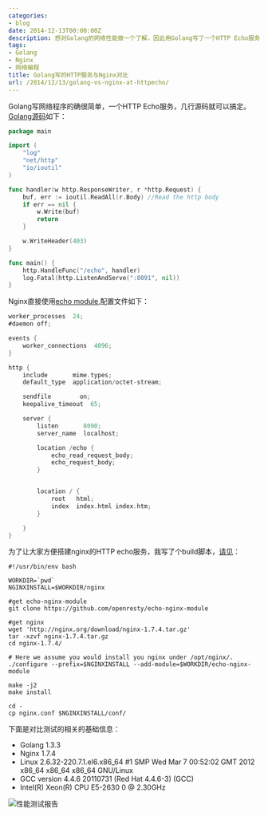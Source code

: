 ```yaml
---
categories:
- blog
date: 2014-12-13T00:00:00Z
description: 想对Golang的网络性能做一个了解，因此用Golang写了一个HTTP Echo服务，与Nginx的Echo模块做基准测试。
tags:
- Golang
- Nginx
- 网络编程
title: Golang写的HTTP服务与Nginx对比
url: /2014/12/13/golang-vs-nginx-at-httpecho/
---
```


Golang写网络程序的确很简单，一个HTTP Echo服务，几行源码就可以搞定。[Golang源码](https://github.com/zieckey/golangbenchmark/blob/master/httpecho/main.go "")如下：

```go
package main

import (
	"log"
	"net/http"
	"io/ioutil"
)

func handler(w http.ResponseWriter, r *http.Request) {
	buf, err := ioutil.ReadAll(r.Body) //Read the http body
	if err == nil {
		w.Write(buf)
		return
	}

	w.WriteHeader(403)
}

func main() {
	http.HandleFunc("/echo", handler)
	log.Fatal(http.ListenAndServe(":8091", nil))
}
```

Nginx直接使用[echo module](https://github.com/openresty/echo-nginx-module),配置文件如下：

```go
worker_processes  24;
#daemon off;

events {
    worker_connections  4096;
}

http {
    include       mime.types;
    default_type  application/octet-stream;

    sendfile        on;
    keepalive_timeout  65;

    server {
        listen       8090;
        server_name  localhost;

        location /echo {
            echo_read_request_body;
            echo_request_body;
        }


        location / {
            root   html;
            index  index.html index.htm;
        }

    }
}
```

为了让大家方便搭建nginx的HTTP echo服务，我写了个build脚本，[请见](https://github.com/zieckey/golangbenchmark/blob/master/httpecho/nginx/buildnginx.sh)：

```shell
#!/usr/bin/env bash

WORKDIR=`pwd`
NGINXINSTALL=$WORKDIR/nginx

#get echo-nginx-module
git clone https://github.com/openresty/echo-nginx-module

#get nginx
wget 'http://nginx.org/download/nginx-1.7.4.tar.gz'
tar -xzvf nginx-1.7.4.tar.gz
cd nginx-1.7.4/

# Here we assume you would install you nginx under /opt/nginx/.
./configure --prefix=$NGINXINSTALL --add-module=$WORKDIR/echo-nginx-module

make -j2
make install

cd -
cp nginx.conf $NGINXINSTALL/conf/
```

下面是对比测试的相关的基础信息：

- Golang 1.3.3
- Nginx 1.7.4
- Linux 2.6.32-220.7.1.el6.x86_64 #1 SMP Wed Mar 7 00:52:02 GMT 2012 x86_64 x86_64 x86_64 GNU/Linux
- GCC version 4.4.6 20110731 (Red Hat 4.4.6-3) (GCC)
- Intel(R) Xeon(R) CPU E5-2630 0 @ 2.30GHz

![性能测试报告](https://raw.githubusercontent.com/zieckey/blog/master/image/golang-http-vs-nginx.png)

[CodeG]:    http://blog.codeg.cn  "CodeG"
